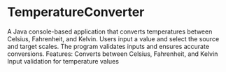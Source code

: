 # TemperatureConverter
A Java console-based application that converts temperatures between Celsius, Fahrenheit, and Kelvin. Users input a value and select the source and target scales. The program validates inputs and ensures accurate conversions.  Features:  Converts between Celsius, Fahrenheit, and Kelvin Input validation for temperature values
